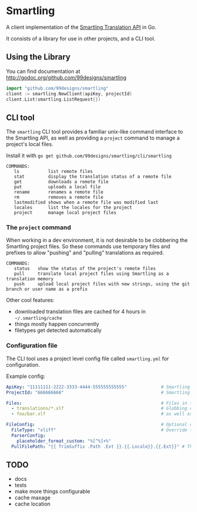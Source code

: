 # Smartling

A client implementation of the [Smartling Translation API](https://docs.smartling.com/display/docs/Smartling+Translation+API) in Go.

It consists of a library for use in other projects, and a CLI tool.

## Using the Library

You can find documentation at http://godoc.org/github.com/99designs/smartling

```go
import "github.com/99designs/smartling"
client := smartling.NewClient(apiKey, projectId)
client.List(smartling.ListRequest{})
```

## CLI tool

The `smartling` CLI tool provides a familiar unix-like command interface to the Smartling API, as well as providing a `project` command to manage a project's local files.

Install it with `go get github.com/99designs/smartling/cli/smartling`


```
COMMANDS:
   ls           list remote files
   stat         display the translation status of a remote file
   get          downloads a remote file
   put          uploads a local file
   rename       renames a remote file
   rm           removes a remote file
   lastmodified shows when a remote file was modified last
   locales      list the locales for the project
   project      manage local project files
```

### The `project` command

When working in a dev environment, it is not desirable to be clobbering the Smartling project files. So these commands use temporary files and prefixes to allow "pushing" and "pulling" translations as required.

```
COMMANDS:
   status   show the status of the project's remote files
   pull     translate local project files using Smartling as a translation memory
   push     upload local project files with new strings, using the git branch or user name as a prefix
```

Other cool features:
- downloaded translation files are cached for 4 hours in `~/.smartling/cache`
- things mostly happen concurrently
- filetypes get detected automatically


### Configuration file

The CLI tool uses a project level config file called `smartling.yml` for configuration.

Example config:
```yaml
ApiKey: "11111111-2222-3333-4444-555555555555"             # Smartling API Key
ProjectId: "666666666"                                     # Smartling Project Id

Files:                                                     # Files in the project
  - translations/*.xlf                                     # Globbing can be used,
  - foo/bar.xlf                                            # as well as individual files

FileConfig:                                                # Optional config for translation files
  FileType: "xliff"                                        # Override the detected file type
  ParserConfig:
    placeholder_format_custom: "%[^%]+%"
  PullFilePath: "{{ TrimSuffix .Path .Ext }}.{{.Locale}}.{{.Ext}}" # The naming scheme when pulling files
```

## TODO
 - docs
 - tests
 - make more things configurable
  - cache maxage
  - cache location

